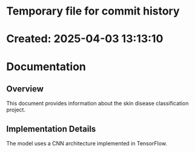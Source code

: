 # Temporary file for commit history
# Created: 2025-04-03 13:13:10

# Documentation

## Overview

This document provides information about the skin disease classification project.

## Implementation Details

The model uses a CNN architecture implemented in TensorFlow.
